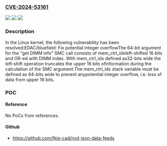 ### [CVE-2024-53161](https://cve.mitre.org/cgi-bin/cvename.cgi?name=CVE-2024-53161)
![](https://img.shields.io/static/v1?label=Product&message=Linux&color=blue)
![](https://img.shields.io/static/v1?label=Version&message=82413e562ea6eadfb6de946dcc6f74af31d64e7f%3C%208cc31cfa36ff37aff399b72faa2ded58110112ae%20&color=brighgreen)
![](https://img.shields.io/static/v1?label=Vulnerability&message=n%2Fa&color=brighgreen)

### Description

In the Linux kernel, the following vulnerability has been resolved:EDAC/bluefield: Fix potential integer overflowThe 64-bit argument for the "get DIMM info" SMC call consists of mem_ctrl_idxleft-shifted 16 bits and OR-ed with DIMM index.  With mem_ctrl_idx defined as32-bits wide the left-shift operation truncates the upper 16 bits ofinformation during the calculation of the SMC argument.The mem_ctrl_idx stack variable must be defined as 64-bits wide to prevent anypotential integer overflow, i.e. loss of data from upper 16 bits.

### POC

#### Reference
No PoCs from references.

#### Github
- https://github.com/fkie-cad/nvd-json-data-feeds

